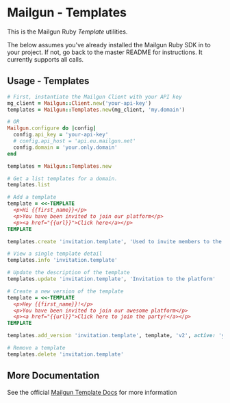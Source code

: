 Mailgun - Templates
====================

This is the Mailgun Ruby *Template* utilities.

The below assumes you've already installed the Mailgun Ruby SDK in to your
project. If not, go back to the master README for instructions. It currently supports
all calls.

Usage - Templates
-----------------------

```ruby
# First, instantiate the Mailgun Client with your API key
mg_client = Mailgun::Client.new('your-api-key')
templates = Mailgun::Templates.new(mg_client, 'my.domain')

# OR
Mailgun.configure do |config|
  config.api_key = 'your-api-key'
  # config.api_host = 'api.eu.mailgun.net'
  config.domain = 'your.only.domain'
end

templates = Mailgun::Templates.new

# Get a list templates for a domain.
templates.list

# Add a template
template = <<-TEMPLATE
  <p>Hi {{first_name}}</p>
  <p>You have been invited to join our platform</p>
  <p><a href="{{url}}">Click here</a></p>
TEMPLATE

templates.create 'invitation.template', 'Used to invite members to the platform', template

# View a single template detail
templates.info 'invitation.template'

# Update the description of the template
templates.update 'invitation.template', 'Invitation to the platform'

# Create a new version of the template
template = <<-TEMPLATE
  <p>Hey {{first_name}}!</p>
  <p>You have been invited to join our awesome platform</p>
  <p><a href="{{url}}">Click here to join the party!</a></p>
TEMPLATE

templates.add_version 'invitation.template', template, 'v2', active: 'yes'

# Remove a template
templates.delete 'invitation.template'
```

More Documentation
------------------
See the official [Mailgun Template Docs](https://documentation.mailgun.com/en/latest/api-templates.html)
for more information
